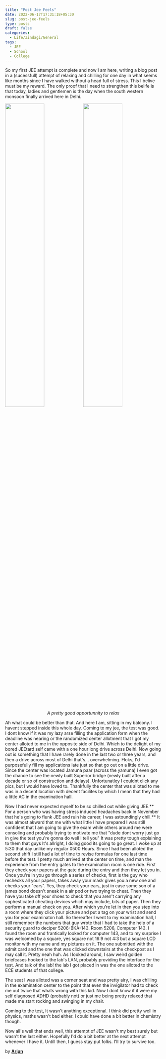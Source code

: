 ```yaml
---
title: "Post Jee Feels"
date: 2022-06-17T17:31:18+05:30
slug: post-jee-feels
type: posts
draft: false
categories:
  - Life/Zindagi/General
tags:
  - JEE
  - School
  - College
---
```

So my first JEE attempt is complete and now I am here, writing a blog post in a (sucessfull) attempt of relaxing and chilling for one day in what seems like months since I have walked without a head full of stress. This I belive must be my reward. The only proof that I need to strengthen this belife is that today, ladies and gentlemen is the day when the south western monsoon finally arrived here in Delhi.

<img src="../pictures/Post_JEE_Feels/image1.jpg" style="float: left; width: 50%;">
<img src="../pictures/Post_JEE_Feels/image2.jpg" style="float: left; width: 50%;">


<center><i>A pretty good opportunnity to relax</i></center>

Ah what could be better than that. And here I am, sitting in my balcony. I havent stepped inside this whole day. Coming to my jee, the test was good. I dont know if it was my lazy arse filling the application form when the deadline was nearing or the randomized center allotment that I got my center alloted to me in the opposite side of Delhi. Which to the delight of my bored JEEtard self came with a one hour long drive across Delhi. Now going out is something that I have rarely done in the last two or three years, and then a drive across most of Delhi that's... overwhelming. Floks, I'd purposefully fill my applications late just so that go out on a little drive. Since the center was located Jamuna paar (across the yamuna) I even got the chance to see the newly built Superior bridge (newly built after a decade or so of construction and delays). Unfortunatley I couldnt click any pics, but I would have loved to. Thankfully the center that was alloted to me was in a decent location with decent facilites by which I mean that they had a little AC in the examination hall.

Now I had never expected myself to be so chilled out while giving JEE.** For a person who was having stress induced headaches back in November that he's going to flunk JEE and ruin his career, I was astoundingly chill.** It was almost akward that me with what little I have prepared I was still confident that I am going to give the exam while others around me were consoling and probably trying to motivate me that "dude dont worry just go in give the test you're gonna do well I tell you" It was pretty tough explaining to them that guys It's allright, I doing good its going to go great. I woke up at 5:30 that day unlike my regular 0500 Hours. Since I had been alloted the second shift I still had a lot of time to revise formulas for one last time before the test. I pretty much arrived at the center on time, and man the experience from the entry gates to the examination room is one ride. First they check your papers at the gate during the entry and then they let you in. Once you're in you go through a series of checks, first is the guy who rechecks all your papers, takes away your mask gives you a new one and checks your "ears". Yes, they check your ears, just in case some son of a james bond doesn't sneak in a air pod or two trying to cheat. Then they have you take off your shoes to check that you aren't carrying any sophesticated cheating devices which may include, bits of paper. Then they perform a manual check on you. After which you're let in then you step into a room where they click your picture and put a tag on your wrist and send you for your examinaton hall. So thereafter I went to my examination hall, I still remember the numbers that guy wrote that I had to take the help of a security guard to deciper 5206-BKA-143. Room 5206, Computer 143. I found the room and frantically looked for computer 143, and to my surprise I was welcomed by a square, yes square not 16:9 not 4:3 but a square LCD monitor with my name and my pictures on it. The one submitted with the admit card and the one that was clicked downstairs at the checkpost as I may call it. Pretty neah huh. As I looked around, I saw weird golden briefcases hooked to the lab's LAN, probably providing the interface for the test. And talk of the lab! the lab I got placed in was the one alloted to the ECE students of that college.

The seat I was alloted was a corner seat and was pretty airy, I was chilling in the examination center to the point that even the invigilator had to check me out twice that whats wrong with this kid. Now I dont know if it were my self diagnosed ADHD (probably not) or just me being pretty relaxed that made me start rocking and swinging in my chair.

Coming to the test, It wasn't anything exceptional. I think did pretty well in physics, maths wasn't bad either. I could have done a bit better in chemistry though.

Now all's well that ends well, this attempt of JEE wasn't my best surely but wasn't the last either. Hopefully I'd do a bit better at the next attempt whenever I have it. Untill then, I guess stay put folks. I'll try to survive too.

by **[Arjun](https://arjun9124.github.io/)**
